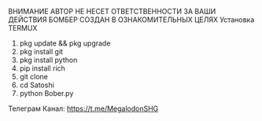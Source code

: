 ВНИМАНИЕ АВТОР НЕ НЕСЕТ ОТВЕТСТВЕННОСТИ ЗА ВАШИ ДЕЙСТВИЯ 
БОМБЕР СОЗДАН В ОЗНАКОМИТЕЛЬНЫХ ЦЕЛЯХ
Установка TERMUX
1. pkg update && pkg upgrade
2. pkg install git
3. pkg install python
4. pip install rich
5. git clone
6. cd Satoshi
7. python Bober.py

Телеграм Канал: https://t.me/MegalodonSHG
<!---
wzzrty/wzzrty is a ✨ special ✨ repository because its `README.md` (this file) appears on your GitHub profile.
You can click the Preview link to take a look at your changes.
--->
